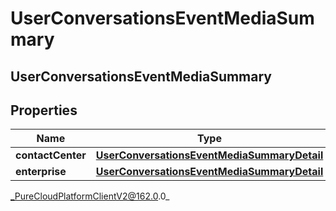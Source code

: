 # UserConversationsEventMediaSummary

## UserConversationsEventMediaSummary

## Properties

|Name | Type | Description | Notes|
|------------ | ------------- | ------------- | -------------|
| **contactCenter** | [**UserConversationsEventMediaSummaryDetail**](UserConversationsEventMediaSummaryDetail) |  | [optional] |
| **enterprise** | [**UserConversationsEventMediaSummaryDetail**](UserConversationsEventMediaSummaryDetail) |  | [optional] |



_PureCloudPlatformClientV2@162.0.0_
